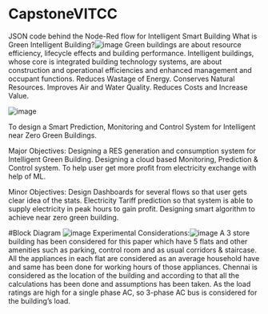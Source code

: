 # CapstoneVITCC
JSON code behind the Node-Red flow for Intelligent Smart Building
What is Green Intelligent Building?![image](https://user-images.githubusercontent.com/83089495/158243787-0532db3f-8a2b-4992-b4b2-2204ddb211d3.png)
Green buildings are about resource efficiency, lifecycle effects and building performance. Intelligent buildings, whose core is integrated building technology systems, are about construction and operational efficiencies and enhanced management and occupant functions.
Reduces Wastage of Energy.​
Conserves Natural Resources.​
Improves Air and Water Quality.​
Reduces Costs and Increase Value.​

![image](https://user-images.githubusercontent.com/83089495/158244077-3abca2cf-6d1f-460d-87da-007c35bba88d.png)

To design a Smart Prediction, Monitoring and Control System for Intelligent near Zero Green Buildings.

Major Objectives:
Designing a RES generation and consumption system for Intelligent Green Building.
Designing a cloud based Monitoring, Prediction & Control system.
To help user get more profit from electricity exchange with help of ML.

Minor Objectives:
Design Dashboards for several flows so that user gets clear idea of the stats.
Electricity Tariff prediction so that system is able to supply electricity in peak hours to gain profit.
Designing smart algorithm to achieve near zero green building.

#Block Diagram
![image](https://user-images.githubusercontent.com/83089495/158244336-046d1cb2-682d-46f0-ab1e-f0c5a886784d.png)
Experimental Considerations:![image](https://user-images.githubusercontent.com/83089495/158244428-652ed025-056d-4316-aef9-273b05b96007.png)
A 3 store building has been considered for this paper which have 5 flats and other amenities such as parking, control room and as usual corridors & staircase. All the appliances in each flat are considered as an average household have and same has been done for working hours of those appliances.
Chennai is considered as the location of the building and according to that all the calculations has been done and assumptions has been taken.
As the load ratings are high for a single phase AC, so 3-phase AC bus is considered for the building’s load.
